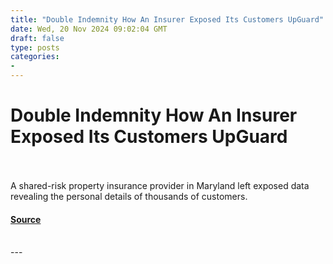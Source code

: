 ```yaml
---
title: "Double Indemnity How An Insurer Exposed Its Customers UpGuard"
date: Wed, 20 Nov 2024 09:02:04 GMT
draft: false
type: posts
categories: 
- 
---
```

# Double Indemnity How An Insurer Exposed Its Customers UpGuard

<br/>

<br/>
A shared-risk property insurance provider in Maryland left exposed data revealing the personal details of thousands of customers.

#### [Source](https://www.upguard.com/breaches/nas-leak-mdjia)

<br/>
---
